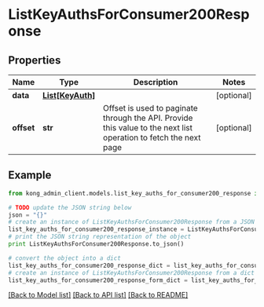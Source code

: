 # ListKeyAuthsForConsumer200Response


## Properties

Name | Type | Description | Notes
------------ | ------------- | ------------- | -------------
**data** | [**List[KeyAuth]**](KeyAuth.md) |  | [optional] 
**offset** | **str** | Offset is used to paginate through the API. Provide this value to the next list operation to fetch the next page | [optional] 

## Example

```python
from kong_admin_client.models.list_key_auths_for_consumer200_response import ListKeyAuthsForConsumer200Response

# TODO update the JSON string below
json = "{}"
# create an instance of ListKeyAuthsForConsumer200Response from a JSON string
list_key_auths_for_consumer200_response_instance = ListKeyAuthsForConsumer200Response.from_json(json)
# print the JSON string representation of the object
print ListKeyAuthsForConsumer200Response.to_json()

# convert the object into a dict
list_key_auths_for_consumer200_response_dict = list_key_auths_for_consumer200_response_instance.to_dict()
# create an instance of ListKeyAuthsForConsumer200Response from a dict
list_key_auths_for_consumer200_response_form_dict = list_key_auths_for_consumer200_response.from_dict(list_key_auths_for_consumer200_response_dict)
```
[[Back to Model list]](../README.md#documentation-for-models) [[Back to API list]](../README.md#documentation-for-api-endpoints) [[Back to README]](../README.md)



